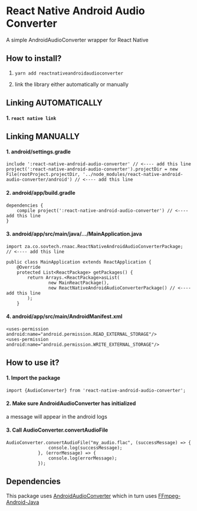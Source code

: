 # React Native Android Audio Converter

A simple AndroidAudioConverter wrapper for React Native

## How to install?

1. `yarn add reactnativeandroidaudioconverter`

2. link the library either automatically or manually

## Linking AUTOMATICALLY

#### 1. `react native link`

## Linking MANUALLY


#### 1. android/settings.gradle
```
include ':react-native-android-audio-converter' // <---- add this line
project(':react-native-android-audio-converter').projectDir = new File(rootProject.projectDir, '../node_modules/react-native-android-audio-converter/android') // <---- add this line

```

#### 2. android/app/build.gradle
```
dependencies {
    compile project(':react-native-android-audio-converter') // <---- add this line
}
```

#### 3. android/app/src/main/java/.../MainApplication.java
```
import za.co.sovtech.rnaac.ReactNativeAndroidAudioConverterPackage;  // <---- add this line

public class MainApplication extends ReactApplication {
    @Override
    protected List<ReactPackage> getPackages() {
        return Arrays.<ReactPackage>asList(
                new MainReactPackage(),
                new ReactNativeAndroidAudioConverterPackage() // <---- add this line
        );
    }
```

#### 4. android/app/src/main/AndroidManifest.xml
```
<uses-permission android:name="android.permission.READ_EXTERNAL_STORAGE"/>
<uses-permission android:name="android.permission.WRITE_EXTERNAL_STORAGE"/>
```

## How to use it?

#### 1. Import the package

`import {AudioConverter} from 'react-native-android-audio-converter';`

#### 2. Make sure AndroidAudioConverter has initialized

a message will appear in the android logs

#### 3. Call AudioConverter.convertAudioFile

```
AudioConverter.convertAudioFile("my_audio.flac", (successMessage) => {
                console.log(successMessage);
            }, (errorMessage) => {
                console.log(errorMessage);
            });
```

## Dependencies

This package uses [AndroidAudioConverter](https://github.com/adrielcafe/AndroidAudioConverter) which in turn uses [FFmpeg-Android-Java](https://github.com/WritingMinds/ffmpeg-android-java)